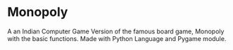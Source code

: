 # Monopoly
A an Indian Computer Game Version of the famous board game, Monopoly with the basic functions. Made with Python Language and Pygame module.
